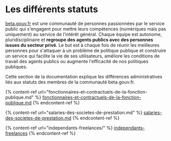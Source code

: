 # Les différents statuts

[beta.gouv.fr](http://beta.gouv.fr) est une communauté de personnes passionnées par le service public qui s'engagent pour mettre leurs compétences (numériques mais pas uniquement) au service de l'intérêt général. Chaque équipe est autonome, pluridisciplinaire et **regroupe des agents publics avec des personnes issues du secteur privé**. Le but est à chaque fois de réunir les meilleures personnes pour s'attaquer à un problème de politique publique et construire un service qui facilite la vie de ses utilisateurs, améliore les conditions de travail des agents publics ou augmente l'efficacité de nos politiques publiques.

Cette section de la documentation explique les différences administratives liés aux statuts des membres de la communauté beta.gouv.fr.

{% content-ref url="fonctionnaires-et-contractuels-de-la-fonction-publique.md" %}
[fonctionnaires-et-contractuels-de-la-fonction-publique.md](fonctionnaires-et-contractuels-de-la-fonction-publique.md)
{% endcontent-ref %}

{% content-ref url="salaries-des-societes-de-prestation.md" %}
[salaries-des-societes-de-prestation.md](salaries-des-societes-de-prestation.md)
{% endcontent-ref %}

{% content-ref url="independants-freelances/" %}
[independants-freelances](independants-freelances/)
{% endcontent-ref %}

